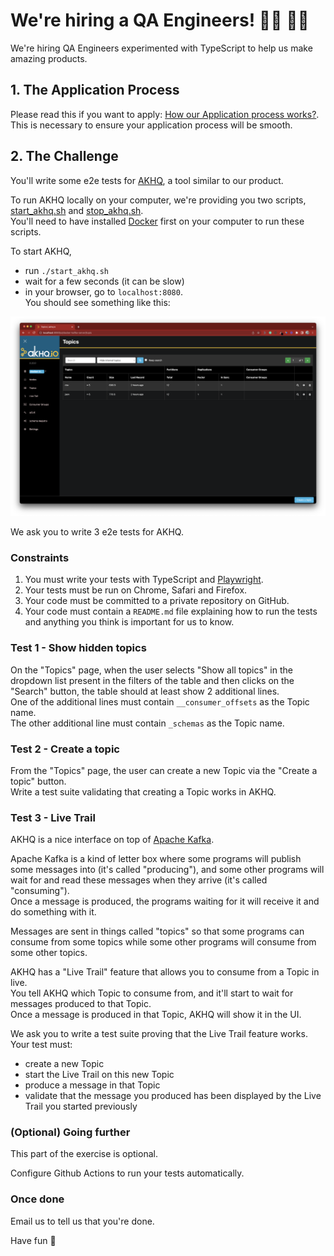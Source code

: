 # We're hiring a QA Engineers! 👨‍💻 👩‍💻

We're hiring QA Engineers experimented with TypeScript to help us make amazing products.

## 1. The Application Process

Please read this if you want to apply: [How our Application process works?](../application-process.md). This is necessary to ensure your application process will be smooth.

## 2. The Challenge

You'll write some e2e tests for [AKHQ](https://akhq.io/), a tool similar to our product.

To run AKHQ locally on your computer, we're providing you two scripts, [start_akhq.sh](start_akhq.sh) and [stop_akhq.sh](stop_akhq.sh).    
You'll need to have installed [Docker](https://www.docker.com/products/docker-desktop/) first on your computer to run these scripts.

To start AKHQ,
- run `./start_akhq.sh`
- wait for a few seconds (it can be slow) 
- in your browser, go to `localhost:8080`.    
  You should see something like this: 

![](akhq_welcome_page.png)

We ask you to write 3 e2e tests for AKHQ.

### Constraints

1. You must write your tests with TypeScript and [Playwright](https://www.playwright.dev/).
2. Your tests must be run on Chrome, Safari and Firefox.
3. Your code must be committed to a private repository on GitHub.     
4. Your code must contain a `README.md` file explaining how to run the tests and anything you think is important for us to know.

### Test 1 - Show hidden topics

On the "Topics" page, when the user selects "Show all topics" in the dropdown list present in the filters of the table and then clicks on the "Search" button, 
the table should at least show 2 additional lines.     
One of the additional lines must contain `__consumer_offsets` as the Topic name.    
The other additional line must contain `_schemas` as the Topic name.    

### Test 2 - Create a topic

From the "Topics" page, the user can create a new Topic via the "Create a topic" button.     
Write a test suite validating that creating a Topic works in AKHQ.    

### Test 3 - Live Trail

AKHQ is a nice interface on top of [Apache Kafka](https://kafka.apache.org/).

Apache Kafka is a kind of letter box where some programs will publish some messages into (it's called "producing"), and some other programs will wait for and read these messages when they arrive (it's called "consuming").     
Once a message is produced, the programs waiting for it will receive it and do something with it.     

Messages are sent in things called "topics" so that some programs can consume from some topics while some other programs will consume from some other topics.

AKHQ has a "Live Trail" feature that allows you to consume from a Topic in live.    
You tell AKHQ which Topic to consume from, and it'll start to wait for messages produced to that Topic.    
Once a message is produced in that Topic, AKHQ will show it in the UI.    

We ask you to write a test suite proving that the Live Trail feature works.    
Your test must:
- create a new Topic
- start the Live Trail on this new Topic
- produce a message in that Topic 
- validate that the message you produced has been displayed by the Live Trail you started previously    

### (Optional) Going further

This part of the exercise is optional.

Configure Github Actions to run your tests automatically.

### Once done

Email us to tell us that you're done.

Have fun 🚀